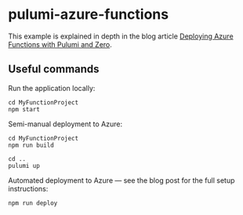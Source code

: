 # pulumi-azure-functions

This example is explained in depth in the blog article [Deploying Azure Functions with Pulumi and Zero](https://www.tryzero.com/blog/deploying-azure-functions-with-pulumi-and-zero).

## Useful commands

Run the application locally:

```shell
cd MyFunctionProject
npm start
```

Semi-manual deployment to Azure:

```shell
cd MyFunctionProject
npm run build

cd ..
pulumi up
```

Automated deployment to Azure — see the blog post for the full setup instructions:

```shell
npm run deploy
```
